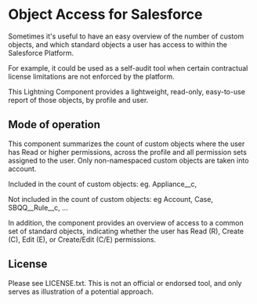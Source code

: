 # Object Access for Salesforce

Sometimes it's useful to have an easy overview of the number of custom objects, and which standard objects a user has access to within the Salesforce Platform.

For example, it could be used as a self-audit tool when certain contractual license limitations are not enforced by the platform.

This Lightning Component provides a lightweight, read-only, easy-to-use report of those objects, by profile and user.

## Mode of operation

This component summarizes the count of custom objects where the user has Read or higher permissions, across the profile and all permission sets assigned to the user. Only non-namespaced custom objects are taken into account.

Included in the count of custom objects:
eg. Appliance__c,

Not included in the count of custom objects:
eg Account, Case, SBQQ__Rule__c, ...

In addition, the component provides an overview of access to a common set of standard objects, indicating whether the user has Read (R), Create (C), Edit (E), or Create/Edit (C/E) permissions.

## License
Please see LICENSE.txt.
This is not an official or endorsed tool, and only serves as illustration of a potential approach.
